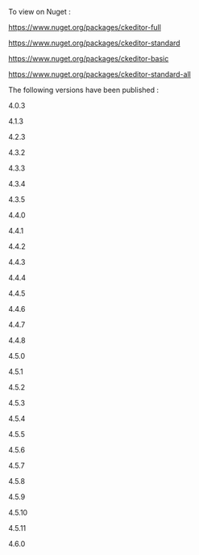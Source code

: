 To view on Nuget : 

https://www.nuget.org/packages/ckeditor-full

https://www.nuget.org/packages/ckeditor-standard

https://www.nuget.org/packages/ckeditor-basic

https://www.nuget.org/packages/ckeditor-standard-all

The following versions have been published :

4.0.3

4.1.3

4.2.3

4.3.2

4.3.3

4.3.4

4.3.5

4.4.0

4.4.1

4.4.2

4.4.3

4.4.4

4.4.5

4.4.6

4.4.7

4.4.8

4.5.0

4.5.1

4.5.2

4.5.3

4.5.4

4.5.5

4.5.6

4.5.7

4.5.8

4.5.9

4.5.10

4.5.11

4.6.0